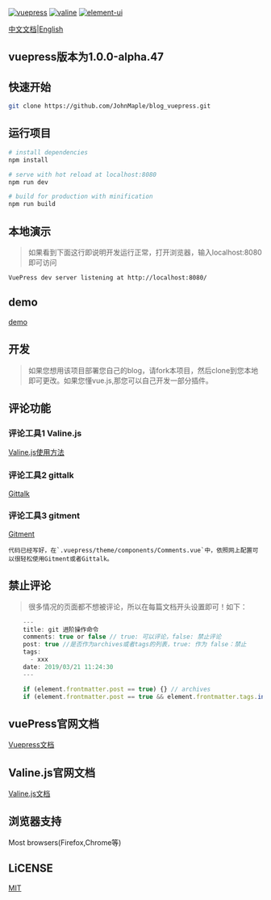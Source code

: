 [![vuepress](https://img.shields.io/badge/vuepress-1.0.0--alpha.47-blue.svg)](https://v1.vuepress.vuejs.org/)
[![valine](https://img.shields.io/badge/valine-1.3.6-blue.svg)](https://valine.js.org/)
[![element-ui](https://img.shields.io/badge/element-2.8.2-blue.svg)](http://element-cn.eleme.io/)

[中文文档](https://github.com/hirCodd/vuepress-blog/blob/master/README.md)|[English](https://github.com/hirCodd/vuepress-blog/blob/master/README_en.md)

## vuepress版本为1.0.0-alpha.47

## 快速开始
```bash
git clone https://github.com/JohnMaple/blog_vuepress.git
```
## 运行项目
```bash
# install dependencies
npm install

# serve with hot reload at localhost:8080
npm run dev

# build for production with minification
npm run build
```

## 本地演示
> 如果看到下面这行即说明开发运行正常，打开浏览器，输入localhost:8080即可访问

    VuePress dev server listening at http://localhost:8080/

## demo
[demo](https://www.finen.top/)

## 开发

> 如果您想用该项目部署您自己的blog，请fork本项目，然后clone到您本地即可更改。如果您懂vue.js,那您可以自己开发一部分插件。


## 评论功能

### 评论工具1 Valine.js
[Valine.js使用方法](https://valine.js.org/)

### 评论工具2 gittalk
[Gittalk](https://gitalk.github.io/)

### 评论工具3 gitment
[Gitment](https://imsun.github.io/gitment/)

    代码已经写好，在`.vuepress/theme/components/Comments.vue`中，依照网上配置可以很轻松使用Gitment或者Gittalk。



## 禁止评论
> 很多情况的页面都不想被评论，所以在每篇文档开头设置即可！如下：
```js
    ---
    title: git 进阶操作命令
    comments: true or false // true: 可以评论，false: 禁止评论
    post: true //是否作为archives或者tags的列表，true: 作为 false：禁止
    tags:
      - xxx
    date: 2019/03/21 11:24:30
    ---

    if (element.frontmatter.post == true) {} // archives
    if (element.frontmatter.post == true && element.frontmatter.tags.includes(tag)) {} // tags
``` 
    
## vuePress官网文档

[Vuepress文档](https://v1.vuepress.vuejs.org/)

## Valine.js官网文档
[Valine.js文档](https://valine.js.org/)

## 浏览器支持
Most browsers(Firefox,Chrome等)

## LiCENSE
[MIT](https://github.com/JohnMaple/blog_vuepress/blob/master/README.md)